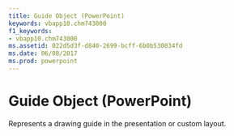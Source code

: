 ```yaml
---
title: Guide Object (PowerPoint)
keywords: vbapp10.chm743000
f1_keywords:
- vbapp10.chm743000
ms.assetid: 022d5d3f-d840-2699-bcff-6b0b530034fd
ms.date: 06/08/2017
ms.prod: powerpoint
---
```



# Guide Object (PowerPoint)

Represents a drawing guide in the presentation or custom layout.


